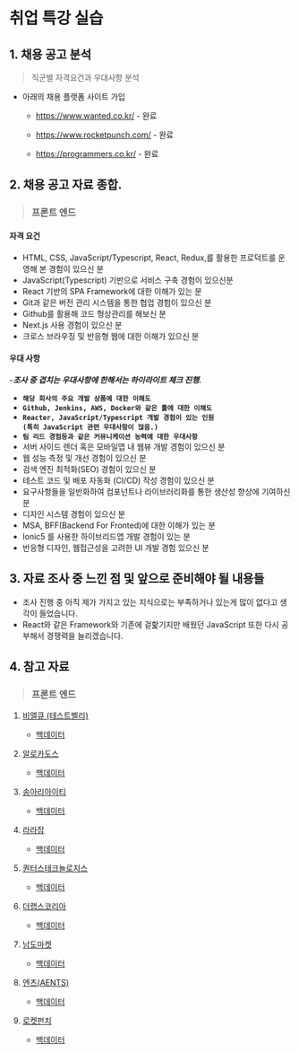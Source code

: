 # 취업 특강 실습

## 1. 채용 공고 분석

 > 직군별 자격요건과 우대사항 분석

 * 아래의 채용 플랫폼 사이트 가입
  
   * https://www.wanted.co.kr/ - 완료
  
   * https://www.rocketpunch.com/ - 완료
  
   * https://programmers.co.kr/ - 완료

 ## 2. 채용 공고 자료 종합.

  > ### 프론트 엔드
  #### 자격 요건
  - HTML, CSS, JavaScript/Typescript, React, Redux,를 활용한 프로덕트를 운영해 본 경험이 있으신 분
  - JavaScript(Typescript) 기반으로 서비스 구축 경험이 있으신분
  - React 기반의 SPA Framework에 대한 이해가 있는 분
  - Git과 같은 버전 관리 시스템을 통한 협업 경험이 있으신 분
  - Github를 활용해 코드 형상관리를 해보신 분
  - Next.js 사용 경험이 있으신 분
  - 크로스 브라우징 및 반응형 웹에 대한 이해가 있으신 분

  #### 우대 사항
  -***조사 중 겹치는 우대사항에 한해서는 하이라이트 체크 진행.***

  - **`해당 회사의 주요 개발 상품에 대한 이해도`** 
  - **`Github, Jenkins, AWS, Docker와 같은 툴에 대한 이해도`**
  - **`Reacter, JavaScript/Typescript 개발 경험이 있는 인원`**<br>
      **`(특히 JavaScript 관련 우대사항이 많음.)`**
  - **`팀 리드 경험등과 같은 커뮤니케이션 능력에 대한 우대사항`**
  - 서버 사이드 렌더 혹은 모바일앱 내 웹뷰 개발 경험이 있으신 분
  - 웹 성능 측정 및 개선 경험이 있으신 분
  - 검색 엔진 최적화(SEO) 경험이 있으신 분
  - 테스트 코드 및 배포 자동화 (CI/CD) 작성 경험이 있으신 분
  - 요구사항들을 일반화하여 컴포넌트나 라이브러리화를 통한 생산성 향상에 기여하신 분
  - 디자인 시스템 경험이 있으신 분
  - MSA, BFF(Backend For Fronted)에 대한 이해가 있는 분
  - Ionic5 를 사용한 하이브리드앱 개발 경험이 있는 분
  - 반응형 디자인, 웹접근성을 고려한 UI 개발 경험 있으신 분

## 3. 자료 조사 중 느낀 점 및 앞으로 준비해야 될 내용들
   - 조사 진행 중 아직 제가 가지고 있는 지식으로는 부족하거나 있는게 많이 없다고 생각이 들었습니다.
   - React와 같은 Framework와 기존에 겉핥기지만 배웠던 JavaScript 또한 다시 공부해서 경쟁력을 늘리겠습니다.

## 4. 참고 자료
  > ### 프론트 엔드

   1. [비엘큐 (테스트벨리)](https://www.wanted.co.kr/wd/49899)
      - [백데이터](/4%ED%9A%8C%EC%B0%A8_%EA%B9%80%EA%B1%B4%ED%9D%AC/%EB%B0%B1%EB%8D%B0%EC%9D%B4%ED%84%B0/%EB%B9%84%EC%97%98%ED%81%90.md)
   
   2. [알로카도스](https://www.wanted.co.kr/wd/97394)
      - [백데이터](/4%ED%9A%8C%EC%B0%A8_%EA%B9%80%EA%B1%B4%ED%9D%AC/%EB%B0%B1%EB%8D%B0%EC%9D%B4%ED%84%B0/%EC%95%8C%EB%A1%9C%EC%B9%B4%EB%8F%84%EC%8A%A4.md)
   
   3. [송아리아이티](https://www.wanted.co.kr/wd/130205)
      - [백데이터](/4%ED%9A%8C%EC%B0%A8_%EA%B9%80%EA%B1%B4%ED%9D%AC/%EB%B0%B1%EB%8D%B0%EC%9D%B4%ED%84%B0/%EC%86%A1%EC%95%84%EB%A6%AC%EC%95%84%EC%9D%B4%ED%8B%B0.md)
   
   4. [라라잡](https://www.wanted.co.kr/wd/130470)
      - [백데이터](/4%ED%9A%8C%EC%B0%A8_%EA%B9%80%EA%B1%B4%ED%9D%AC/%EB%B0%B1%EB%8D%B0%EC%9D%B4%ED%84%B0/%EB%9D%BC%EB%9D%BC%EC%9E%A1.md)

   5. [퀀터스테크놀로지스](https://www.wanted.co.kr/wd/140492)
      - [백데이터](/4%ED%9A%8C%EC%B0%A8_%EA%B9%80%EA%B1%B4%ED%9D%AC/%EB%B0%B1%EB%8D%B0%EC%9D%B4%ED%84%B0/%ED%80%80%ED%84%B0%EC%8A%A4%ED%85%8C%ED%81%AC%EB%86%80%EB%A1%9C%EC%A7%80%EC%8A%A4.md)

   6. [더랩스코리아](https://www.wanted.co.kr/wd/129844)
      - [백데이터](/4%ED%9A%8C%EC%B0%A8_%EA%B9%80%EA%B1%B4%ED%9D%AC/%EB%B0%B1%EB%8D%B0%EC%9D%B4%ED%84%B0/%EB%8D%94%EB%9E%A9%EC%8A%A4%EC%BD%94%EB%A6%AC%EC%95%84.md)
   
   7. [남도마켓](https://www.wanted.co.kr/wd/111496)
      - [백데이터](/4%ED%9A%8C%EC%B0%A8_%EA%B9%80%EA%B1%B4%ED%9D%AC/%EB%B0%B1%EB%8D%B0%EC%9D%B4%ED%84%B0/%EB%82%A8%EB%8F%84%EB%A7%88%EC%BC%93.md)

   8. [엔츠(AENTS)](https://www.rocketpunch.com/jobs/138369/%ED%83%84%EC%86%8C%ED%9A%8C%EA%B3%84-SaaS-%ED%94%84%EB%A1%A0%ED%8A%B8%EB%B0%B1%EC%97%94%EB%93%9C-%EA%B0%9C%EB%B0%9C%EC%9E%90?utm_source=rocketpunch&utm_medium=advertisement&utm_campaign=job_ad&utm_content=job_detail)
      - [백데이터](/4%ED%9A%8C%EC%B0%A8_%EA%B9%80%EA%B1%B4%ED%9D%AC/%EB%B0%B1%EB%8D%B0%EC%9D%B4%ED%84%B0/%EC%97%94%EC%B8%A0(AENTS).md)

   9. [로켓펀치](https://www.rocketpunch.com/jobs/81945/%ED%94%84%EB%A1%A0%ED%8A%B8%EC%97%94%EB%93%9C-%EA%B0%9C%EB%B0%9C%EC%9E%90%EB%B3%B4%EC%B6%A9%EC%97%AD-%ED%8E%B8%EC%9E%85-%EB%B0%8F-%EC%A0%84%EC%A7%81-%EA%B0%80%EB%8A%A5?utm_source=rocketpunch&utm_medium=advertisement&utm_campaign=job_ad&utm_content=job_detail)
      - [백데이터](/4%ED%9A%8C%EC%B0%A8_%EA%B9%80%EA%B1%B4%ED%9D%AC/%EB%B0%B1%EB%8D%B0%EC%9D%B4%ED%84%B0/%EB%A1%9C%EC%BC%93%ED%8E%80%EC%B9%98.md)

   

 